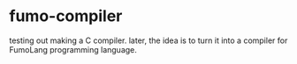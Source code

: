 # fumo-compiler
testing out making a C compiler.
later, the idea is to turn it into a compiler for FumoLang programming language.
